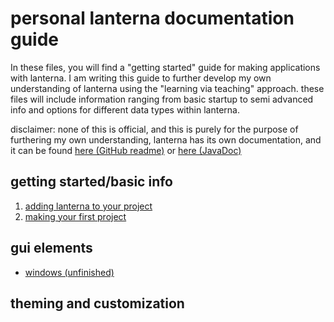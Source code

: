 # personal lanterna documentation guide
In these files, you will find a "getting started" guide for making applications with lanterna.
I am writing this guide to further develop my own understanding of lanterna using the "learning via teaching"
approach. these files will include information ranging from basic startup to semi advanced info and options for 
different data types within lanterna.

disclaimer: none of this is official, and this is purely for the purpose of furthering my own understanding, lanterna has
its own documentation, and it can be found [here (GitHub readme)](https://github.com/mabe02/lanterna/blob/master/docs/contents.md) or [here (JavaDoc)](http://mabe02.github.io/lanterna/apidocs/3.1/overview-summary.html)

## getting started/basic info
1. [adding lanterna to your project](getting-started-setup.md)
2. [making your first project](basic-file-setup.md)

## gui elements
- [windows (unfinished)](windows.md)

## theming and customization

